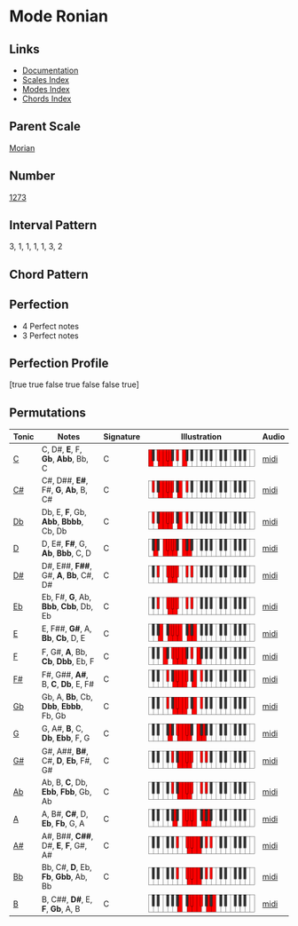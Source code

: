 # Mode Ronian

## Links

- [Documentation](index.md)
- [Scales Index](Scales.md)
- [Modes Index](Modes.md)
- [Chords Index](Chords.md)

## Parent Scale

[Morian](ScaleMorian.md)

## Number

[1273](https://ianring.com/musictheory/scales/1273)

## Interval Pattern

3, 1, 1, 1, 1, 3, 2

## Chord Pattern



## Perfection

- 4 Perfect notes
- 3 Perfect notes

## Perfection Profile

[true true false true false false true]

## Permutations

| Tonic | Notes | Signature | Illustration | Audio |
|-------|-------|-----------|--------------|-------|
| [C](ModeCNaturalRonian.md) | C, D#, **E**, F, **Gb**, **Abb**, Bb, C | C | ![CNaturalRonian](ModeCNaturalRonian.png) | [midi](https://github.com/edipermadi/music/blob/main/docs/ModeCNaturalRonian.mid?raw=true) |
| [C#](ModeCSharpRonian.md) | C#, D##, **E#**, F#, **G**, **Ab**, B, C# | C | ![CSharpRonian](ModeCSharpRonian.png) | [midi](https://github.com/edipermadi/music/blob/main/docs/ModeCSharpRonian.mid?raw=true) |
| [Db](ModeDFlatRonian.md) | Db, E, **F**, Gb, **Abb**, **Bbbb**, Cb, Db | C | ![DFlatRonian](ModeDFlatRonian.png) | [midi](https://github.com/edipermadi/music/blob/main/docs/ModeDFlatRonian.mid?raw=true) |
| [D](ModeDNaturalRonian.md) | D, E#, **F#**, G, **Ab**, **Bbb**, C, D | C | ![DNaturalRonian](ModeDNaturalRonian.png) | [midi](https://github.com/edipermadi/music/blob/main/docs/ModeDNaturalRonian.mid?raw=true) |
| [D#](ModeDSharpRonian.md) | D#, E##, **F##**, G#, **A**, **Bb**, C#, D# | C | ![DSharpRonian](ModeDSharpRonian.png) | [midi](https://github.com/edipermadi/music/blob/main/docs/ModeDSharpRonian.mid?raw=true) |
| [Eb](ModeEFlatRonian.md) | Eb, F#, **G**, Ab, **Bbb**, **Cbb**, Db, Eb | C | ![EFlatRonian](ModeEFlatRonian.png) | [midi](https://github.com/edipermadi/music/blob/main/docs/ModeEFlatRonian.mid?raw=true) |
| [E](ModeENaturalRonian.md) | E, F##, **G#**, A, **Bb**, **Cb**, D, E | C | ![ENaturalRonian](ModeENaturalRonian.png) | [midi](https://github.com/edipermadi/music/blob/main/docs/ModeENaturalRonian.mid?raw=true) |
| [F](ModeFNaturalRonian.md) | F, G#, **A**, Bb, **Cb**, **Dbb**, Eb, F | C | ![FNaturalRonian](ModeFNaturalRonian.png) | [midi](https://github.com/edipermadi/music/blob/main/docs/ModeFNaturalRonian.mid?raw=true) |
| [F#](ModeFSharpRonian.md) | F#, G##, **A#**, B, **C**, **Db**, E, F# | C | ![FSharpRonian](ModeFSharpRonian.png) | [midi](https://github.com/edipermadi/music/blob/main/docs/ModeFSharpRonian.mid?raw=true) |
| [Gb](ModeGFlatRonian.md) | Gb, A, **Bb**, Cb, **Dbb**, **Ebbb**, Fb, Gb | C | ![GFlatRonian](ModeGFlatRonian.png) | [midi](https://github.com/edipermadi/music/blob/main/docs/ModeGFlatRonian.mid?raw=true) |
| [G](ModeGNaturalRonian.md) | G, A#, **B**, C, **Db**, **Ebb**, F, G | C | ![GNaturalRonian](ModeGNaturalRonian.png) | [midi](https://github.com/edipermadi/music/blob/main/docs/ModeGNaturalRonian.mid?raw=true) |
| [G#](ModeGSharpRonian.md) | G#, A##, **B#**, C#, **D**, **Eb**, F#, G# | C | ![GSharpRonian](ModeGSharpRonian.png) | [midi](https://github.com/edipermadi/music/blob/main/docs/ModeGSharpRonian.mid?raw=true) |
| [Ab](ModeAFlatRonian.md) | Ab, B, **C**, Db, **Ebb**, **Fbb**, Gb, Ab | C | ![AFlatRonian](ModeAFlatRonian.png) | [midi](https://github.com/edipermadi/music/blob/main/docs/ModeAFlatRonian.mid?raw=true) |
| [A](ModeANaturalRonian.md) | A, B#, **C#**, D, **Eb**, **Fb**, G, A | C | ![ANaturalRonian](ModeANaturalRonian.png) | [midi](https://github.com/edipermadi/music/blob/main/docs/ModeANaturalRonian.mid?raw=true) |
| [A#](ModeASharpRonian.md) | A#, B##, **C##**, D#, **E**, **F**, G#, A# | C | ![ASharpRonian](ModeASharpRonian.png) | [midi](https://github.com/edipermadi/music/blob/main/docs/ModeASharpRonian.mid?raw=true) |
| [Bb](ModeBFlatRonian.md) | Bb, C#, **D**, Eb, **Fb**, **Gbb**, Ab, Bb | C | ![BFlatRonian](ModeBFlatRonian.png) | [midi](https://github.com/edipermadi/music/blob/main/docs/ModeBFlatRonian.mid?raw=true) |
| [B](ModeBNaturalRonian.md) | B, C##, **D#**, E, **F**, **Gb**, A, B | C | ![BNaturalRonian](ModeBNaturalRonian.png) | [midi](https://github.com/edipermadi/music/blob/main/docs/ModeBNaturalRonian.mid?raw=true) |

